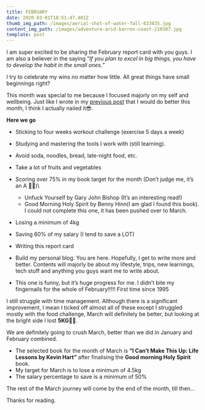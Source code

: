 ```yaml
---
title: FEBRUARY
date: 2020-03-01T18:51:47.401Z
thumb_img_path: /images/aerial-shot-of-water-fall-633835.jpg
content_img_path: /images/adventure-arid-barren-coast-210307.jpg
template: post
---
```

I am super excited to be sharing the February report card with you guys. I am also a believer in the saying “*If you plan to excel in big things, you have to develop the habit in the small ones.”*

I try to celebrate my wins no matter how little. All great things have small beginnings right?

This month was special to me because I focused majorly on my self and wellbeing. Just like I wrote in my [previous post](https://dinma.netlify.com/posts/2019-03-24-workplace/) that I would do better this month, I think I actually nailed it😎.

**Here we go**

* Sticking to four weeks workout challenge (exercise 5 days a week)
* Studying and mastering the tools I work with (still learning).
* Avoid soda, noodles, bread, late-night food, etc.
* Take a lot of fruits and vegetables
* Scoring over 75% in my book target for the month (Don’t judge me, it’s an A 💅🏼)\

  * Unfuck Yourself by Gary John Bishop (It’s an interesting read!)
  * Good Morning Holy Spirit by Benny Hinn(I am glad I found this book). I could not complete this one, it has been pushed over to March.
* Losing a minimum of 4kg
* Saving 60% of my salary (I tend to save a LOT)
* Writing this report card
* Build my personal blog. You are here. Hopefully, I get to write more and better. Contents will majorly be about my lifestyle, trips, new learnings, tech stuff and anything you guys want me to write about.
* This one is funny, but it’s huge progress for me. I didn’t bite my fingernails for the whole of February!!!!! First time since 1995

I still struggle with time management. Although there is a significant improvement, I mean I ticked off almost all of these except I struggled mostly with the food challenge, March will definitely be better, but looking at the bright side I lost **5KG**💪🏽.

We are definitely going to crush March, better than we did in January and February combined.

* The selected book for the month of March is **“I Can’t Make This Up: Life Lessons by Kevin Hart”** after finalising the **Good morning Holy Spirit** book.
* My target for March is to lose a minimum of 4.5kg
* The salary percentage to save is a minimum of 50%

The rest of the March journey will come by the end of the month, till then…

Thanks for reading.
